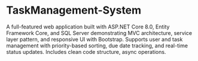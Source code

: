 # TaskManagement-System
A full-featured web application built with ASP.NET Core 8.0, Entity Framework Core, and SQL Server demonstrating MVC architecture, service layer pattern, and responsive UI with Bootstrap. Supports user and task management with priority-based sorting, due date tracking, and real-time status updates. Includes clean code structure, async operations.
